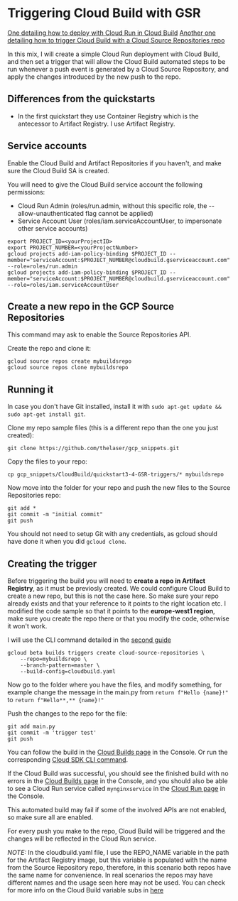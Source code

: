 # Triggering Cloud Build with GSR 

[One detailing how to deploy with Cloud Run in Cloud Build](https://cloud.google.com/build/docs/deploying-builds/deploy-cloud-run) 
[Another one detailing how to trigger Cloud Build with a Cloud Source Repositories repo](https://cloud.google.com/source-repositories/docs/integrating-with-cloud-build)

In this mix, I will create a simple Cloud Run deployment with Cloud Build, and then set a trigger that will allow the Cloud Build automated steps to be run whenever a push event is generated by a Cloud Source Repository, and apply the changes introduced by the new push to the repo.

## Differences from the quickstarts

- In the first quickstart they use Container Registry which is the antecessor to Artifact Registry. I use Artifact Registry.

## Service accounts

Enable the Cloud Build and Artifact Repositories if you haven't, and make sure the Cloud Build SA is created.

You will need to give the Cloud Build service account the following permissions:  
- Cloud Run Admin (roles/run.admin, without this specific role, the --allow-unauthenticated flag cannot be applied)  
- Service Account User (roles/iam.serviceAccountUser, to impersonate other service accounts)


```
export PROJECT_ID=<yourProjectID>
export PROJECT_NUMBER=<yourProjectNumber>
gcloud projects add-iam-policy-binding $PROJECT_ID --member="serviceAccount:$PROJECT_NUMBER@cloudbuild.gserviceaccount.com" --role=roles/run.admin
gcloud projects add-iam-policy-binding $PROJECT_ID --member="serviceAccount:$PROJECT_NUMBER@cloudbuild.gserviceaccount.com" --role=roles/iam.serviceAccountUser

```

## Create a new repo in the GCP Source Repositories 

This command may ask to enable the Source Repositories API.

Create the repo and clone it:
```
gcloud source repos create mybuildsrepo
gcloud source repos clone mybuildsrepo
```

## Running it

In case you don't have Git installed, install it with `sudo apt-get update && sudo apt-get install git`. 

Clone my repo sample files (this is a different repo than the one you just created):
```
git clone https://github.com/thelaser/gcp_snippets.git
```

Copy the files to your repo:
```
cp gcp_snippets/CloudBuild/quickstart3-4-GSR-triggers/* mybuildsrepo
```

Now move into the folder for your repo and push the new files to the Source Repositories repo: 
```
git add *
git commit -m "initial commit"
git push
```
You should not need to setup Git with any credentials, as gcloud should have done it when you did `gcloud clone`.

## Creating the trigger

Before triggering the build you will need to **create a repo in Artifact Registry**, as it must be previosly created. We could configure Cloud Build to create a new repo, but this is not the case here. So make sure your repo already exists and that your reference to it points to the right location etc. I modified the code sample so that it points to the **europe-west1 region**, make sure you create the repo there or that you modify the code, otherwise it won't work.

I will use the CLI command detailed in the [second guide](https://cloud.google.com/source-repositories/docs/integrating-with-cloud-build#create_a_build_trigger)
```
gcloud beta builds triggers create cloud-source-repositories \
    --repo=mybuildsrepo \
    --branch-pattern=master \
    --build-config=cloudbuild.yaml
```

Now go to the folder where you have the files, and modify something, for example change the message in the main.py from `return f"Hello {name}!"` to `return f"Hello**,** {name}!"`

Push the changes to the repo for the file:
```
git add main.py
git commit -m 'trigger test'
git push
```
You can follow the build in the [Cloud Builds page](https://console.cloud.google.com/cloud-build) in the Console. Or run the corresponding [Cloud SDK CLI command](https://cloud.google.com/sdk/gcloud/reference/builds/log).

If the Cloud Build was successful, you should see the finished build with no errors in the [Cloud Builds page](https://console.cloud.google.com/cloud-build) in the Console, and you should also be able to see a Cloud Run service called `mynginxservice` in the [Cloud Run page](https://console.cloud.google.com/run) in the Console.

This automated build may fail if some of the involved APIs are not enabled, so make sure all are enabled.

For every push you make to the repo, Cloud Build will be triggered and the changes will be reflected in the Cloud Run service.

*NOTE:* In the cloudbuild.yaml file, I use the REPO_NAME variable in the path for the Artifact Registry image, but this variable is populated with the name from the Source Repository repo, therefore, in this scenario both repos have the same name for convenience. In real scenarios the repos may have different names and the usage seen here may not be used. You can check for more info on the Cloud Build variable subs in [here](https://cloud.google.com/build/docs/configuring-builds/substitute-variable-values#using_default_substitutions)

